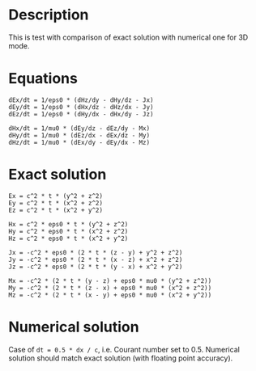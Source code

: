# Description

This is test with comparison of exact solution with numerical one for 3D mode.

# Equations

```
dEx/dt = 1/eps0 * (dHz/dy - dHy/dz - Jx)
dEy/dt = 1/eps0 * (dHx/dz - dHz/dx - Jy)
dEz/dt = 1/eps0 * (dHy/dx - dHx/dy - Jz)

dHx/dt = 1/mu0 * (dEy/dz - dEz/dy - Mx)
dHy/dt = 1/mu0 * (dEz/dx - dEx/dz - My)
dHz/dt = 1/mu0 * (dEx/dy - dEy/dx - Mz)
```

# Exact solution

```
Ex = c^2 * t * (y^2 + z^2)
Ey = c^2 * t * (x^2 + z^2)
Ez = c^2 * t * (x^2 + y^2)

Hx = c^2 * eps0 * t * (y^2 + z^2)
Hy = c^2 * eps0 * t * (x^2 + z^2)
Hz = c^2 * eps0 * t * (x^2 + y^2)

Jx = -c^2 * eps0 * (2 * t * (z - y) + y^2 + z^2)
Jy = -c^2 * eps0 * (2 * t * (x - z) + x^2 + z^2)
Jz = -c^2 * eps0 * (2 * t * (y - x) + x^2 + y^2)

Mx = -c^2 * (2 * t * (y - z) + eps0 * mu0 * (y^2 + z^2))
My = -c^2 * (2 * t * (z - x) + eps0 * mu0 * (x^2 + z^2))
Mz = -c^2 * (2 * t * (x - y) + eps0 * mu0 * (x^2 + y^2))
```

# Numerical solution

Case of `dt = 0.5 * dx / c`, i.e. Courant number set to 0.5. Numerical solution should match exact solution (with floating point accuracy).
